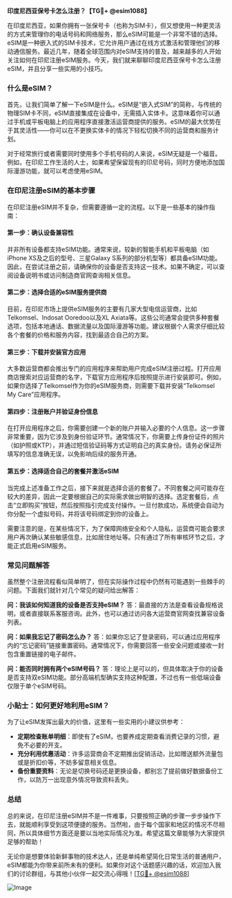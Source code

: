 **印度尼西亚保号卡怎么注册？【TG💪+ @esim1088】**

在印度尼西亚，如果你拥有一张保号卡（也称为SIM卡），但又想使用一种更灵活的方式来管理你的电话号码和网络服务，那么eSIM可能是一个非常不错的选择。eSIM是一种嵌入式的SIM卡技术，它允许用户通过在线方式激活和管理他们的移动通信服务。最近几年，随着全球范围内对eSIM支持的普及，越来越多的人开始关注如何在印尼注册eSIM服务。今天，我们就来聊聊印度尼西亚保号卡怎么注册eSIM，并且分享一些实用的小技巧。

### 什么是eSIM？

首先，让我们简单了解一下eSIM是什么。eSIM是“嵌入式SIM”的简称，与传统的物理SIM卡不同，eSIM直接集成在设备中，无需插入实体卡。这意味着你可以通过手机或平板电脑上的应用程序直接激活运营商提供的服务。eSIM的最大优势在于其灵活性——你可以在不更换实体卡的情况下轻松切换不同的运营商和服务计划。

对于经常旅行或者需要同时使用多个手机号码的人来说，eSIM无疑是一个福音。例如，在印尼工作生活的人士，如果希望保留现有的印尼号码，同时方便地添加国际漫游功能，就可以考虑使用eSIM。

### 在印尼注册eSIM的基本步骤

在印尼注册eSIM并不复杂，但需要遵循一定的流程。以下是一些基本的操作指南：

#### 第一步：确认设备兼容性

并非所有设备都支持eSIM功能。通常来说，较新的智能手机和平板电脑（如iPhone XS及之后的型号、三星Galaxy S系列的部分机型等）都具备eSIM功能。因此，在尝试注册之前，请确保你的设备是否支持这一技术。如果不确定，可以查阅设备说明书或访问制造商官网查询相关信息。

#### 第二步：选择合适的eSIM服务提供商

目前，在印尼市场上提供eSIM服务的主要有几家大型电信运营商，比如Telkomsel、Indosat Ooredoo以及XL Axiata等。这些公司通常会提供多种套餐选项，包括本地通话、数据流量以及国际漫游等功能。建议根据个人需求仔细比较各个套餐的价格和服务内容，找到最适合自己的方案。

#### 第三步：下载并安装官方应用

大多数运营商都会推出专门的应用程序来帮助用户完成eSIM注册过程。打开应用商店搜索对应运营商的名字，下载官方应用程序后按照提示进行安装即可。例如，如果你选择了Telkomsel作为你的eSIM服务商，则需要下载并安装“Telkomsel My Care”应用程序。

#### 第四步：注册账户并验证身份信息

在打开应用程序之后，你需要创建一个新的账户并输入必要的个人信息。这一步骤非常重要，因为它涉及到身份验证环节。通常情况下，你需要上传身份证件的照片（如护照或KTP），并通过短信验证码等方式证明自己的真实身份。请务必保证所填写的信息准确无误，以免影响后续的服务开通。

#### 第五步：选择适合自己的套餐并激活eSIM

当完成上述准备工作之后，接下来就是选择合适的套餐了。不同套餐之间可能存在较大的差异，因此一定要根据自己的实际需求做出明智的选择。选定套餐后，点击“立即购买”按钮，然后按照指引完成支付操作。一旦付款成功，系统便会自动为你分配一个虚拟号码，并将该号码绑定到你的设备上。

需要注意的是，在某些情况下，为了保障网络安全和个人隐私，运营商可能会要求用户再次确认某些敏感信息，比如居住地址等。只有通过了所有审核环节之后，才能正式启用eSIM服务。

### 常见问题解答

虽然整个注册流程看似简单明了，但在实际操作过程中仍然有可能遇到一些棘手的问题。下面我们就针对几个常见的疑问给出解答：

**问：我该如何知道我的设备是否支持eSIM？**
答：最直接的方法是查看设备规格说明，或者直接联系客服咨询。此外，也可以通过访问各大运营商官网查找兼容设备列表。

**问：如果我忘记了密码怎么办？**
答：如果你忘记了登录密码，可以通过应用程序内的“忘记密码”链接重置密码。通常情况下，你需要回答一些安全问题或接收一封包含重置链接的电子邮件。

**问：能否同时拥有两个eSIM号码？**
答：理论上是可以的，但具体取决于你的设备是否支持双eSIM功能。部分高端机型确实支持这种配置，不过也有一些低端设备仅限于单个eSIM号码。

### 小贴士：如何更好地利用eSIM？

为了让eSIM发挥出最大的价值，这里有一些实用的小建议供参考：

- **定期检查账单明细**：即使有了eSIM，也要养成定期查看消费记录的习惯，避免不必要的开支。
- **充分利用优惠活动**：许多运营商会不定期推出促销活动，比如赠送额外流量包或是折扣价等，不妨多留意相关信息。
- **备份重要资料**：无论是切换号码还是更换设备，都别忘了提前做好数据备份工作，以防万一出现意外情况导致资料丢失。

### 总结

总的来说，在印尼注册eSIM并不是一件难事，只要按照正确的步骤一步步操作下去，就能顺利享受到这项便捷的服务。当然啦，由于每个国家和地区的情况不尽相同，所以具体细节方面还是要以当地实际情况为准。希望这篇文章能够为大家提供足够的帮助！

无论你是想要体验新鲜事物的技术达人，还是单纯希望简化日常生活的普通用户，eSIM都能为你带来前所未有的便利。如果你对这个话题感兴趣的话，欢迎加入我们的讨论群组，与其他小伙伴一起交流心得哦！[[TG💪+ @esim1088](https://t.me/s/esim1088)]

![Image](https://i.postimg.cc/4NQfJmqS/Snipaste-2025-05-13-00-14-12.png)